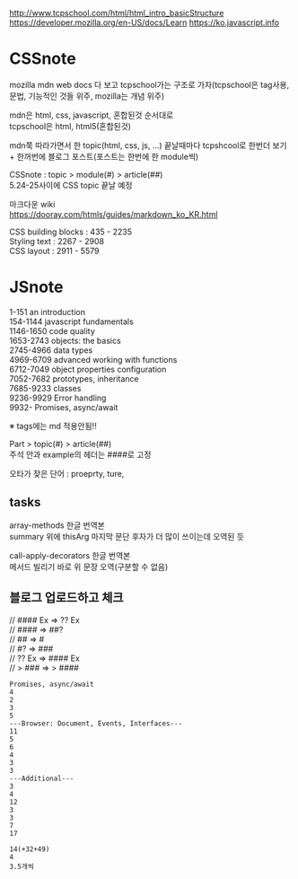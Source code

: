 http://www.tcpschool.com/html/html_intro_basicStructure
https://developer.mozilla.org/en-US/docs/Learn
https://ko.javascript.info

# CSSnote
mozilla mdn web docs 다 보고 tcpschool가는 구조로 가자(tcpschool은 tag사용, 문법, 기능적인 것들 위주, mozilla는 개념 위주)

mdn은 html, css, javascript, 혼합된것 순서대로  
tcpschool은 html, html5(혼합된것)

mdn쭉 따라가면서 한 topic(html, css, js, ...) 끝날때마다 tcpshcool로 한번더 보기 + 한꺼번에 블로그 포스트(포스트는 한번에 한 module씩)

CSSnote : topic > module(#) > article(##)  
5.24-25사이에 CSS topic 끝날 예정

마크다운 wiki  
https://dooray.com/htmls/guides/markdown_ko_KR.html

CSS building blocks : 435 - 2235  
Styling text : 2267 - 2908  
CSS layout : 2911 - 5579  

# JSnote
1-151		an introduction  
154-1144	javascript fundamentals  
1146-1650	code quality  
1653-2743	objects: the basics  
2745-4966	data types  
4969-6709	advanced working with functions  
6712-7049	object properties configuration  
7052-7682	prototypes, inheritance  
7685-9233	classes  
9236-9929	Error handling  
9932-		Promises, async/await  

※ tags에는 md 적용안됨!!

Part > topic(#) > article(##)  
주석 안과 example의 헤더는 ####로 고정

오타가 잦은 단어 : proeprty, ture, 

## tasks
array-methods 한글 번역본  
summary 위에 thisArg 마지막 문단 후자가 더 많이 쓰이는데 오역된 듯

call-apply-decorators 한글 번역본  
메서드 빌리기 바로 위 문장 오역(구분할 수 없음)

## 블로그 업로드하고 체크

// #### Ex	=> ?? Ex  
// ####		=> ##?  
// ##		=> #  
// #?		=> ###  
// ?? Ex	=> #### Ex  
// > ###	=> > ####  

```
Promises, async/await
4
2
3
5
---Browser: Document, Events, Interfaces---
11
5
6
4
3
3
---Additional---
3
4
12
3
3
7
17

14(+32+49)
4
3.5개씩
```